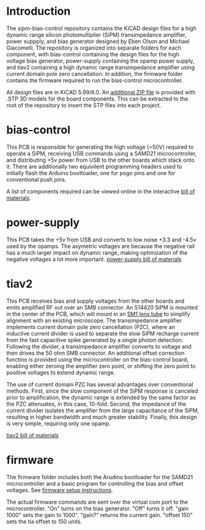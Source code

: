# Introduction

The sipm-bias-control repository contains the KiCAD design files for a high dynamic range silicon photomultiplier (SiPM) transimpedance amplifier, power suppply, and bias generator designed by Eben Olson and Michael Giacomelli.  The repository is organized into separate folders for each component, with bias-control containing the design files for the high voltage bias generator, power-supply containing the opamp power supply, and tiav2 containing a high dynamic range transimpedance amplifier using current domain pole zero cancellation.  In addition, the firmware folder contains the firmware required to run the bias-control microcontroller.  

All design files are in KiCAD 5.99/6.0. An [additional ZIP file](https://github.com/OpenSiPM/sipm-bias-control/blob/master/STEP.zip) is provided with .STP 3D models for the board components.  This can be extracted to the root of the repository to insert the STP files into each project.

# bias-control

This PCB is responsible for generating the high voltage (~50V) required to operate a SiPM, receiving USB commands using a SAMD21 microcontroller, and distributing +5v power from USB to the other boards which stack onto it. There are additionally two equivilent programming headers used to initially flash the Arduino bootloader, one for pogo pins and one for conventional push pins.

A list of components required can be viewed online in the interactive [bill of materials](http://htmlpreview.github.io/?https://github.com/OpenSiPM/sipm-bias-control/blob/master/bias-control/kicad/bom/ibom.html).

# power-supply

This PCB takes the +5v from USB and converts to low noise +3.3 and -4.5v used by the opamps.  The asymetric voltages are because the negative rail has a much larger impact on dynamic range, making optimization of the negative voltages a lot more important. [power-supply bill of materials](http://htmlpreview.github.io/?https://github.com/OpenSiPM/sipm-bias-control/blob/master/power-supply/kicad/bom/ibom.html)

# tiav2

This PCB receives bias and supply voltages from the other boards and emits amplified RF out over an SMB connector.  An S14420 SiPM is mounted in the center of the PCB, which will mount in an [SM1 lens tube](https://www.thorlabs.com/newgrouppage9.cfm?objectgroup_id=3307) to simplify alignment with an existing microscope.  The transimpedance amplifier implements current domain pole zero cancellation (PZC), where an inductive current divider is used to separate the slow SiPM recharge current from the fast capacitive spike generated by a single photon detection.  Following the divider, a transimpedance amplifier converts to voltage and then drives the 50 ohm SMB connector. An additional offset correction functino is provided using the microcontroller on the bias-control board, enabling either zeroing the amplifier zero point, or shifting the zero point to positive voltages to extend dynamic range.    

The use of current domain PZC has several advantages over conventional methods.  First, since the slow component of the SiPM response is canceled prior to amplification, the dynamic range is extended by the same factor as the PZC attenuates, in this case, 10-fold.  Second, the impedance of the current divider isolates the amplifier from the large capacitance of the SiPM, resulting in higher bandwidth and much greater stability.  Finally, this design is very simple, requiring only one opamp.  

[tiav2 bill of materials](http://htmlpreview.github.io/?https://github.com/OpenSiPM/sipm-bias-control/blob/master/tiav2/kicad/bom/ibom.html)

# firmware

The firmware folder includes both the Arudino bootloader for the SAMD21 microcontroller and a basic program for controlling the bias and offset voltages.  See [firmware setup instructions](https://github.com/OpenSiPM/sipm-bias-control/wiki/Setting-up-development-tools-and-flashing-firmware).  

The actual firmware commands are sent over the virtual com port to the microcontroller.  "On" turns on the bias generator.  "Off" turns it off.  "gain 1000" sets the gain to 1000".  "gain?" returns the current gain.  "offset 150" sets the tia offset to 150 units.  
